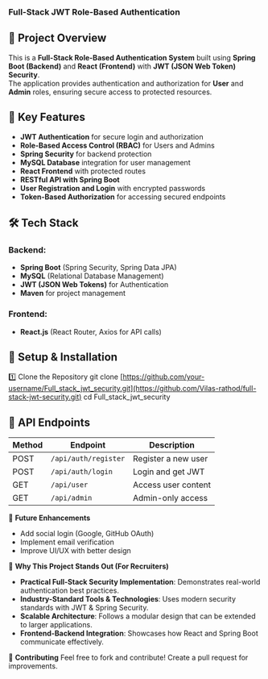 ### Full-Stack JWT Role-Based Authentication

## 🚀 Project Overview  
This is a **Full-Stack Role-Based Authentication System** built using **Spring Boot (Backend)** and **React (Frontend)** with **JWT (JSON Web Token) Security**.  
The application provides authentication and authorization for **User** and **Admin** roles, ensuring secure access to protected resources.  

## 🔑 Key Features  
- **JWT Authentication** for secure login and authorization  
- **Role-Based Access Control (RBAC)** for Users and Admins  
- **Spring Security** for backend protection  
- **MySQL Database** integration for user management  
- **React Frontend** with protected routes  
- **RESTful API with Spring Boot**  
- **User Registration and Login** with encrypted passwords  
- **Token-Based Authorization** for accessing secured endpoints  

## 🛠️ Tech Stack  

### **Backend:**  
- **Spring Boot** (Spring Security, Spring Data JPA)  
- **MySQL** (Relational Database Management)  
- **JWT (JSON Web Tokens)** for Authentication  
- **Maven** for project management  

### **Frontend:**  
- **React.js** (React Router, Axios for API calls)  


## 🔧 Setup & Installation

1️⃣ Clone the Repository
git clone [https://github.com/your-username/Full_stack_jwt_security.git](https://github.com/Vilas-rathod/full-stack-jwt-security.git)
cd Full_stack_jwt_security

## 🔗 API Endpoints

| Method | Endpoint            | Description            |
|--------|---------------------|------------------------|
| POST   | `/api/auth/register` | Register a new user   |
| POST   | `/api/auth/login`    | Login and get JWT     |
| GET    | `/api/user`          | Access user content   |
| GET    | `/api/admin`         | Admin-only access     |


🎯 **Future Enhancements**
- Add social login (Google, GitHub OAuth)
- Implement email verification
- Improve UI/UX with better design

📢 **Why This Project Stands Out (For Recruiters)**
- **Practical Full-Stack Security Implementation**: Demonstrates real-world authentication best practices.
- **Industry-Standard Tools & Technologies**: Uses modern security standards with JWT & Spring Security.
- **Scalable Architecture**: Follows a modular design that can be extended to larger applications.
- **Frontend-Backend Integration**: Showcases how React and Spring Boot communicate effectively.

🤝 **Contributing**
Feel free to fork and contribute! Create a pull request for improvements.

